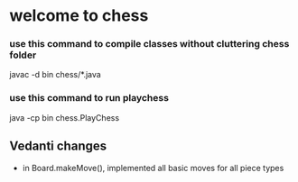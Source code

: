 # welcome to chess

### use this command to compile classes without cluttering chess folder

javac -d bin chess/*.java

### use this command to run playchess

java -cp bin chess.PlayChess


## Vedanti changes
- in Board.makeMove(), implemented all basic moves for all piece types

